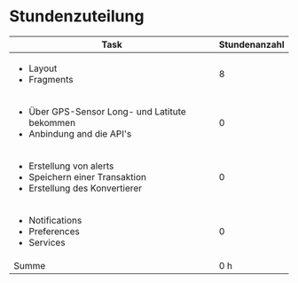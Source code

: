 # Stundenzuteilung

| Task | Stundenanzahl 
| - | - 
| <ul><li>Layout</li><li>Fragments</li></ul> | 8
| <ul><li>Über GPS-Sensor Long- und Latitute bekommen</li><li>Anbindung and die API's</li></ul> | 0 
| <ul><li>Erstellung von alerts</li><li>Speichern einer Transaktion</li><li>Erstellung des Konvertierer</li></ul> | 0 
| <ul><li>Notifications</li><li>Preferences</li><li>Services</li></ul> | 0 
| Summe | 0 h 
